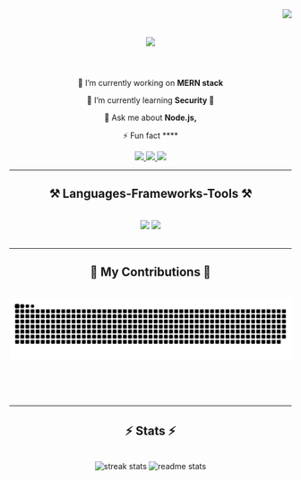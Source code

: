 <img align="right" src="https://visitor-badge.laobi.icu/badge?page_id=Betelhem-Belete.Betelhem-Belete" />

<h1 align="center">
  <a href='https://git.io/typing-svg'>
      <img src="https://readme-typing-svg.herokuapp.com/?font=Righteous&size=35&center=true&vCenter=true&width=500&height=70&duration=4000&lines=Hey+there!+👋;+I'm+Yeabtsega!;+Software+developer;+from+Ethiopia;" />
  </a>
</h1>

<!--<h3 align="center">Software developer from Ethiopia</h3>-->

<br/>

<div align="center">
 
 🔭 I’m currently working on **MERN stack**
 
 🌱 I’m currently learning **Security 🔐**

💬 Ask me about **Node.js,**

⚡ Fun fact \*\*\*\*

 </div>
 
<div align="center"> 
  <a href="mailto:betelhembelete0@gmail.com">
    <img src="https://img.shields.io/badge/Gmail-333333?style=for-the-badge&logo=gmail&logoColor=red" />
  </a>
  <a href="https://linkedin.com/in/betelhem-belete" target="_blank">
    <img src="https://img.shields.io/badge/LinkedIn-0077B5?style=for-the-badge&logo=linkedin&logoColor=white" target="_blank" />
  </a>
  <a href="https://betelhem-belete.github.io" target="_blank">
     <img src="https://img.shields.io/badge/Portfolio-FF5722?style=for-the-badge&logo=todoist&logoColor=white" target="_blank" /> <!-- sqlite, safari, google-chrome are other good icon options -->
  </a>
</div>

 <hr/>
 
<h2 align="center">⚒️ Languages-Frameworks-Tools ⚒️</h2>
<br/>
<div align="center">
    <img src="https://skillicons.dev/icons?i=react,bootstrap,html,github,figma,tailwind,docker" />
    <img src="https://skillicons.dev/icons?i=nodejs,python,javascript,express,mongodb,java,mysql,django,kubernetes,jenkins,mocha,selenium,firebase,postman,php,c++" /><br>
</div>

<br/>
<hr/>

<div align="center">
  <h2>🐍 My Contributions 🐍</h2>
  <br>
  <img alt="snake eating my contributions" src="https://raw.githubusercontent.com/betelhem-belete/betelhem-belete/output/github-contribution-grid-snake.svg" />
  
  <br/><br/><br/>
</div>

<hr/>

<h2 align="center">⚡ Stats ⚡</h2>
<br>
<div align=center>
  <img width=390 src="https://streak-stats.demolab.com/?user=betelhem-belete&count_private=true&theme=react&border_radius=10" alt="streak stats"/>
  <!-- GitHub Readme Stats -->
  <img width="390" src="https://github-readme-stats.vercel.app/api?username=betelhem-belete&count_private=true&show_icons=true&theme=react&border_radius=10" alt="readme stats" />
  <br/>
  
  <!-- Top Languages -->
  <!--<img width="325" align="center" src="https://github-readme-stats.vercel.app/api/top-langs/?username=betelhem-belete&hide=HTML&langs_count=8&layout=compact&theme=react&border_radius=10" alt="top langs" />
</div>-->

<!--<hr/>

<br/>-->

<!-- <div align="center">
<a href='https://ko-fi.com/V7V4RAK9C' target='_blank'><img height='64' style='border:0px;height:64px;' src='https://storage.ko-fi.com/cdn/kofi1.png?v=3' border='0' alt='Buy Me a Coffee at ko-fi.com' /></a>
</div> -->

<br/>

